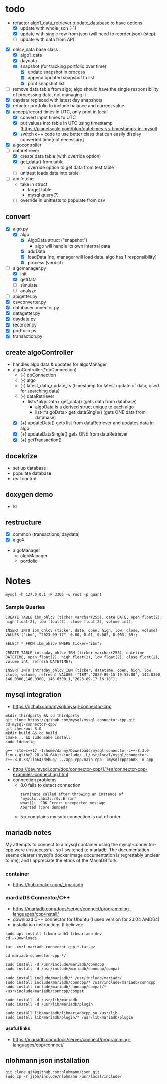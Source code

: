 # todo
- refactor algo1_data_retriever::update_database to have options
  - [x] update with whole json (-1)
  - [x] update with single row from json (will need to reorder json) (step)
  - [ ] update with data from API
- [x] ohlcv_data base class
  - [x] algo1_data
  - [x] daydata
  - [x] snapshot (for tracking portfolio over time)
    - [x] update snapshot in process
    - [x] append updated snapshot to list
    - [x] print snapshot list
- [ ] remove data table from algo; algo should have the single responsibility of processing data, not managing it
- [x] daydata replaced with latest day snapshots
- [x] refactor portfolio to include balance and current value
- [x] accept/record times in UTC, only print in local
  - [x] convert input times to UTC
  - [x] put values into table in UTC using timestamp (https://planetscale.com/blog/datetimes-vs-timestamps-in-mysql)
  - [x] switch c++ code to use better class that can easily display converted time[not necessary]
- [x] algocontroller
- [ ] dataretriever
  - [x] create data table (with override option)
  - [x] get_data() from table
    - [ ] override option to get data from test table
  - [ ] unittest loads data into table
- [ ] api fetcher
  - take in struct
    - target table
    - mysql query(?)
  - [ ] override in unittests to populate from csv
## convert
- [x] algo.py
  - [x] algo
    - [x] AlgoData struct ("snapshot")
      - algo will handle its own internal data
    - [x] addData
    - [x] loadData [no, manager will load data.  algo has 1 responsibility]
    - [x] process (verdict)
- [ ] algomanager.py
  - [x] init
  - [x] getData
  - [ ] simulate
  - [ ] analyze
- [ ] apigetter.py
- [x] csvconverter.py
- [x] databaseconnector.py
- [x] datagetter.py
- [x] daydata.py
- [x] recorder.py
- [x] portfolio.py
- [x] transaction.py

## create algoController
- handles algo data & updates for algoManager
- algoController(*dbConnection)
  - (-) dbConnection
  - (-) algo
  - (-) latest_data_update_ts (timestamp for latest update of data; used for searching data)
  - (-) dataRetriever
    - list<*algoData> get_data() (gets data from database)
      - algoData is a derived struct unique to each algo
      - list<*algoData> get_dataSingle() (gets ONE data from database)
   - [x] (+) updateData() gets list from dataRetriever and updates data in algo
    - [x] (+) updateDataSingle() gets ONE from dataRetriever
  - [x] (+) getTransaction()

## docekrize
- set up database
- populate database
- real control

## doxygen demo
- [x]

## restructure
- [x] common (transactions, daydata)
- [x] algoX
- algoManager
  - algoManager
  - portfolio






# Notes
```
mysql -h 127.0.0.1 -P 3306 -u root -p quant
```

### Sample Queries
```
CREATE TABLE ibm_ohlcv (ticker varchar(255), date DATE, open float(2), high float(2), low float(2), close float(2), volume int);

INSERT INTO ibm_ohlcv (ticker, date, open, high, low, close, volume) VALUES ("ibm", "2023-09-17", 0.00, 0.01, 0.002, 0.003, 69);

SELECT * FROM ibm_ohlcv WHERE ticker="ibm";
```

```
CREATE TABLE intraday_ohlcv_IBM (ticker varchar(255), datetime DATETIME, open float(2), high float(2), low float(2), close float(2), volume int, refresh DATETIME);

INSERT INTO intraday_ohlcv_IBM (ticker, datetime, open, high, low, close, volume, refresh) VALUES ("IBM","2023-09-15 19:55:00", 146.0300, 146.0300,146.0300, 146.0300,1,"2023-09-17 16:18");
```
## mysql integration
- https://github.com/mysql/mysql-connector-cpp
```
mkdir thirdparty && cd thirdparty
git clone https://github.com/mysql/mysql-connector-cpp.git
cd mysql-connector-cpp/
git checkout 8.0
mkdir build && cd build
cmake .. && sudo make install
sudo ldconfig
```
```
g++ -std=c++17 -I/home/danny/Downloads/mysql-connector-c++-8.3.0-linux-glibc2.28-x86-64bit/include/ -L/usr/local/mysql/connector-c++-8.0.33/lib64/debug/ ../app_cpp/main.cpp -lmysqlcppconn8 -o app
```
- https://dev.mysql.com/doc/connector-cpp/1.1/en/connector-cpp-examples-connecting.html
- connection problems 
  - 8.0 fails to detect connection
    ```
    terminate called after throwing an instance of 'mysqlx::abi2::r0::Error'
    what():  CDK Error: unexpected message
    Aborted (core dumped)
    ```
  - 5.x complains my sqlx connection is out of order

## mariadb notes
My attempts to connect to a mysql container using the mysql-connector-cpp were unsuccessful, so I switched to mariadb.  The documentation seems clearer (mysql's docker image documentation is regrettably unclear to me), and I appreciate the ethos of the MariaDB fork.

### container
- https://hub.docker.com/_/mariadb
### mardiaDB Connector/C++
- https://mariadb.com/docs/server/connect/programming-languages/cpp/install/
- download C++ connector for Ubuntu (I used version for 23.04 AMD64)
- installation instructions (I believe):
```
sudo apt install libmariadb3 libmariadb-dev
cd ~/Downloads

tar -xvzf mariadb-connector-cpp-*.tar.gz

cd mariadb-connector-cpp-*/

sudo install -d /usr/include/mariadb/conncpp
sudo install -d /usr/include/mariadb/conncpp/compat

sudo install include/mariadb/* /usr/include/mariadb/
sudo install include/mariadb/conncpp/* /usr/include/mariadb/conncpp
sudo install include/mariadb/conncpp/compat/* /usr/include/mariadb/conncpp/compat

sudo install -d /usr/lib/mariadb
sudo install -d /usr/lib/mariadb/plugin

sudo install lib/mariadb/libmariadbcpp.so /usr/lib
sudo install lib/mariadb/plugin/* /usr/lib/mariadb/plugin
```
#### useful links
- https://mariadb.com/docs/server/connect/programming-languages/cpp/connect/

## nlohmann json installation
```
git clone git@github.com:nlohmann/json.git
sudo cp -r json/include/nlohmann /usr/local/include/
```
